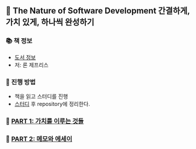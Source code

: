## 🚀 The Nature of Software Development 간결하게, 가치 있게, 하나씩 완성하기

### 📚 책 정보
- [도서 정보](http://www.yes24.com/Product/Goods/34902704)
- 저: 론 제프리스

### 🎯 진행 방법
- 책을 읽고 스터디를 진행
- [스터디](https://github.com/CodeSoom/The-Nature-of-Software-Development) 후 repository에 정리한다.


### 🌈 [PART 1: 가치를 이루는 것들](https://github.com/saseungmin/summary_of_technical_books/tree/main/summarize_books_in_markdown/The%20Nature%20of%20Software%20Development/PART%201)

### 🌈 [PART 2: 메모와 에세이](https://github.com/saseungmin/summary_of_technical_books/tree/main/summarize_books_in_markdown/The%20Nature%20of%20Software%20Development/PART%202)
